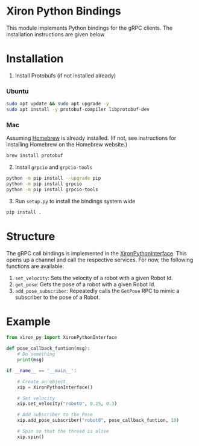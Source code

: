# Xiron Python Bindings
This module implements Python bindings for the gRPC clients. The installation instructions are given below

# Installation
1. Install Protobufs (if not installed already)
### Ubuntu
```bash
sudo apt update && sudo apt upgrade -y
sudo apt install -y protobuf-compiler libprotobuf-dev
```
### Mac
Assuming [Homebrew](https://brew.sh) is already installed. (If not, see instructions for installing Homebrew on the Homebrew website.)
```bash
brew install protobuf
```

2. Install `grpcio` and `grpcio-tools`
```bash
python -m pip install --upgrade pip
python -m pip install grpcio
python -m pip install grpcio-tools
```

3. Run `setup.py` to install the bindings system wide
```bash
pip install .
```

# Structure
The gRPC call bindings is implemented in the [XironPythonInterface](./xiron_py/bindings.py). This opens up a channel and call the respective services. For now, the following functions are available:

1. `set_velocity`: Sets the velocity of a robot with a given Robot Id.
2. `get_pose`: Gets the pose of a robot with a given Robot Id.
3. `add_pose_subscriber`: Repeatedly calls the `GetPose` RPC to mimic a subscriber to the pose of a Robot.

# Example
```python
from xiron_py import XironPythonInterface

def pose_callback_funtion(msg):
    # Do something
    print(msg)

if __name__ == '__main__':

    # Create an object
    xip = XironPythonInterface()

    # Set velocity
    xip.set_velocity("robot0", 0.25, 0.3)

    # Add subscriber to the Pose
    xip.add_pose_subscriber("robot0", pose_callback_funtion, 10)

    # Spin so that the thread is alive
    xip.spin()
```